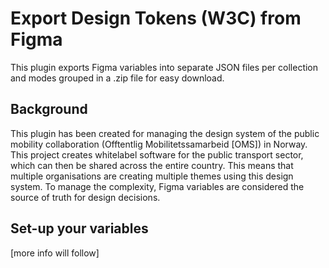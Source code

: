 # Export Design Tokens (W3C) from Figma

This plugin exports Figma variables into separate JSON files per collection and modes grouped in a .zip file for easy download. 

## Background
This plugin has been created for managing the design system of the public mobility collaboration (Offtentlig Mobilitetssamarbeid [OMS]) in Norway. This project creates whitelabel software for the public transport sector, which can then be shared across the entire country. This means that multiple organisations are creating multiple themes using this design system. To manage the complexity, Figma variables are considered the source of truth for design decisions.

## Set-up your variables
[more info will follow]